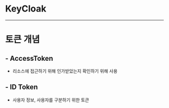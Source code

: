 # KeyCloak

---

# 토큰 개념

## -  AccessToken

- 리소스에 접근하기 위해 인가받았는지 확인하기 위해 사용

## -  ID Token

- 사용자 정보, 사용자를 구분하기 위한 토큰



